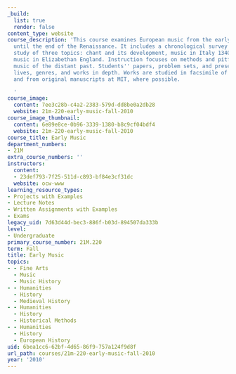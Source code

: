 ```yaml
---
_build:
  list: true
  render: false
content_type: website
course_description: 'This course examines European music from the early Middle Ages
  until the end of the Renaissance. It includes a chronological survey and intensive
  study of three topics: chant and its development, music in Italy 1340-1420, and
  music in Elizabethan England. Instruction focuses on methods and pitfalls in studying
  music of the distant past. Students'' papers, problem sets, and presentations explore
  lives, genres, and works in depth. Works are studied in facsimile of original notation,
  and from original manuscripts at MIT, where possible.

  '
course_image:
  content: 7ee3c28b-c4a2-2383-579d-dd8be0a2db28
  website: 21m-220-early-music-fall-2010
course_image_thumbnail:
  content: 6e89e8ce-0b96-3339-1380-b8c9cf04bdf4
  website: 21m-220-early-music-fall-2010
course_title: Early Music
department_numbers:
- 21M
extra_course_numbers: ''
instructors:
  content:
  - 23def793-7f25-511d-c893-bf84e3cf31dc
  website: ocw-www
learning_resource_types:
- Projects with Examples
- Lecture Notes
- Written Assignments with Examples
- Exams
legacy_uid: 7d63d44d-bec3-886f-b03d-894507da333b
level:
- Undergraduate
primary_course_number: 21M.220
term: Fall
title: Early Music
topics:
- - Fine Arts
  - Music
  - Music History
- - Humanities
  - History
  - Medieval History
- - Humanities
  - History
  - Historical Methods
- - Humanities
  - History
  - European History
uid: 6bea1cc6-62bf-4d65-86f9-757a124f9d8f
url_path: courses/21m-220-early-music-fall-2010
year: '2010'
---
```

